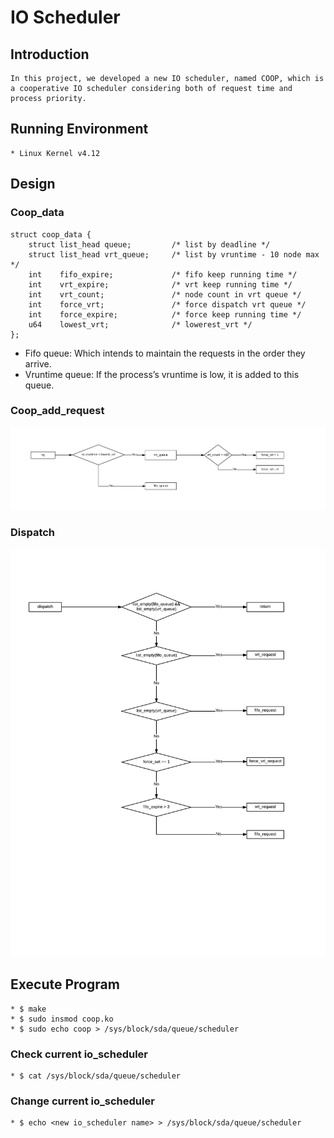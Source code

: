 # IO Scheduler
## Introduction
    In this project, we developed a new IO scheduler, named COOP, which is a cooperative IO scheduler considering both of request time and process priority. 
## Running Environment
    * Linux Kernel v4.12
## Design
### Coop_data 
    struct coop_data {
        struct list_head queue;         /* list by deadline */
        struct list_head vrt_queue;     /* list by vruntime - 10 node max */
        int    fifo_expire;             /* fifo keep running time */
        int    vrt_expire;              /* vrt keep running time */
        int    vrt_count;               /* node count in vrt queue */
        int    force_vrt;               /* force dispatch vrt queue */
        int    force_expire;            /* force keep running time */
        u64    lowest_vrt;              /* lowerest_vrt */
    };

*   Fifo queue: Which intends to maintain the requests in the order they arrive. 
*   Vruntime queue: If the process’s vruntime is low, it is added to this queue.
### Coop_add_request
![alt text](https://github.com/RandallDW/IO_Scheduler/blob/master/images/add_request.png "add request block diagram")
### Dispatch 
![alt text](https://github.com/RandallDW/IO_Scheduler/blob/master/images/dispatch.png "dispatch block diagram")
    
## Execute Program
    * $ make 
    * $ sudo insmod coop.ko
    * $ sudo echo coop > /sys/block/sda/queue/scheduler
### Check current io_scheduler
    * $ cat /sys/block/sda/queue/scheduler
### Change current io_scheduler
    * $ echo <new io_scheduler name> > /sys/block/sda/queue/scheduler
